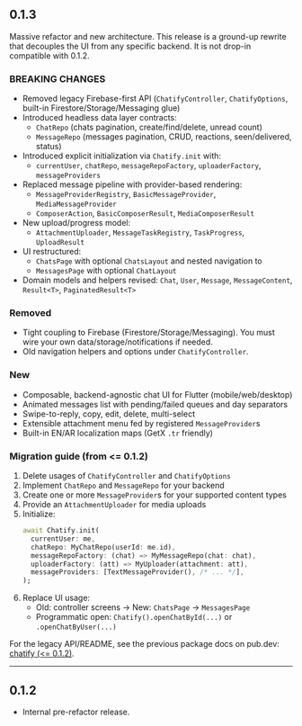 ## 0.1.3

Massive refactor and new architecture. This release is a ground-up rewrite that decouples the UI from any specific backend. It is not drop-in compatible with 0.1.2.

### BREAKING CHANGES
- Removed legacy Firebase-first API (`ChatifyController`, `ChatifyOptions`, built-in Firestore/Storage/Messaging glue)
- Introduced headless data layer contracts:
  - `ChatRepo` (chats pagination, create/find/delete, unread count)
  - `MessageRepo` (messages pagination, CRUD, reactions, seen/delivered, status)
- Introduced explicit initialization via `Chatify.init` with:
  - `currentUser`, `chatRepo`, `messageRepoFactory`, `uploaderFactory`, `messageProviders`
- Replaced message pipeline with provider-based rendering:
  - `MessageProviderRegistry`, `BasicMessageProvider`, `MediaMessageProvider`
  - `ComposerAction`, `BasicComposerResult`, `MediaComposerResult`
- New upload/progress model:
  - `AttachmentUploader`, `MessageTaskRegistry`, `TaskProgress`, `UploadResult`
- UI restructured:
  - `ChatsPage` with optional `ChatsLayout` and nested navigation to
  - `MessagesPage` with optional `ChatLayout`
- Domain models and helpers revised: `Chat`, `User`, `Message`, `MessageContent`, `Result<T>`, `PaginatedResult<T>`

### Removed
- Tight coupling to Firebase (Firestore/Storage/Messaging). You must wire your own data/storage/notifications if needed.
- Old navigation helpers and options under `ChatifyController`.

### New
- Composable, backend-agnostic chat UI for Flutter (mobile/web/desktop)
- Animated messages list with pending/failed queues and day separators
- Swipe-to-reply, copy, edit, delete, multi-select
- Extensible attachment menu fed by registered `MessageProvider`s
- Built-in EN/AR localization maps (GetX `.tr` friendly)

### Migration guide (from <= 0.1.2)
1) Delete usages of `ChatifyController` and `ChatifyOptions`
2) Implement `ChatRepo` and `MessageRepo` for your backend
3) Create one or more `MessageProvider`s for your supported content types
4) Provide an `AttachmentUploader` for media uploads
5) Initialize:
   ```dart
   await Chatify.init(
     currentUser: me,
     chatRepo: MyChatRepo(userId: me.id),
     messageRepoFactory: (chat) => MyMessageRepo(chat: chat),
     uploaderFactory: (att) => MyUploader(attachment: att),
     messageProviders: [TextMessageProvider(), /* ... */],
   );
   ```
6) Replace UI usage:
   - Old: controller screens → New: `ChatsPage` → `MessagesPage`
   - Programmatic open: `Chatify().openChatById(...)` or `.openChatByUser(...)`

For the legacy API/README, see the previous package docs on pub.dev: [chatify (<= 0.1.2)](https://pub.dev/packages/chatify).

---

## 0.1.2

- Internal pre-refactor release.
